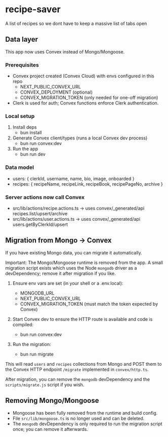 # recipe-saver

A list of recipes so we dont have to keep a massive list of tabs open

## Data layer

This app now uses Convex instead of Mongo/Mongoose.

### Prerequisites

- Convex project created (Convex Cloud) with envs configured in this repo
  - NEXT_PUBLIC_CONVEX_URL
  - CONVEX_DEPLOYMENT (optional)
  - CONVEX_MIGRATION_TOKEN (only needed for one-off migration)
- Clerk is used for auth; Convex functions enforce Clerk authentication.

### Local setup

1. Install deps
   - bun install
2. Generate Convex client/types (runs a local Convex dev process)
   - bun run convex:dev
3. Run the app
   - bun run dev

### Data model

- users: { clerkId, username, name, bio, image, onboarded }
- recipes: { recipeName, recipeLink, recipeBook, recipePageNo, archive }

### Server actions now call Convex

- src/lib/actions/recipe.actions.ts → uses convex/\_generated/api recipes.list/upsert/archive
- src/lib/actions/user.actions.ts → uses convex/\_generated/api users.getByClerkId/upsert

## Migration from Mongo → Convex

If you have existing Mongo data, you can migrate it automatically.

Important: The Mongo/Mongoose runtime is removed from the app. A small migration script exists which uses the Node `mongodb` driver as a devDependency; remove it after migration if you like.

1. Ensure env vars are set (in your shell or a .env.local):
   - MONGODB_URL
   - NEXT_PUBLIC_CONVEX_URL
   - CONVEX_MIGRATION_TOKEN (must match the token expected by Convex)

2. Start Convex dev to ensure the HTTP route is available and code is compiled:
   - bun run convex:dev

3. Run the migration:
   - bun run migrate

This will read `users` and `recipes` collections from Mongo and POST them to the Convex HTTP endpoint `/migrate` implemented in `convex/http.ts`.

After migration, you can remove the `mongodb` devDependency and the `scripts/migrate.js` script if you wish.

## Removing Mongo/Mongoose

- Mongoose has been fully removed from the runtime and build config.
- File `src/lib/mongoose.ts` is no longer used and can be deleted.
- The `mongodb` devDependency is only required to run the migration script once; you can remove it afterwards.
